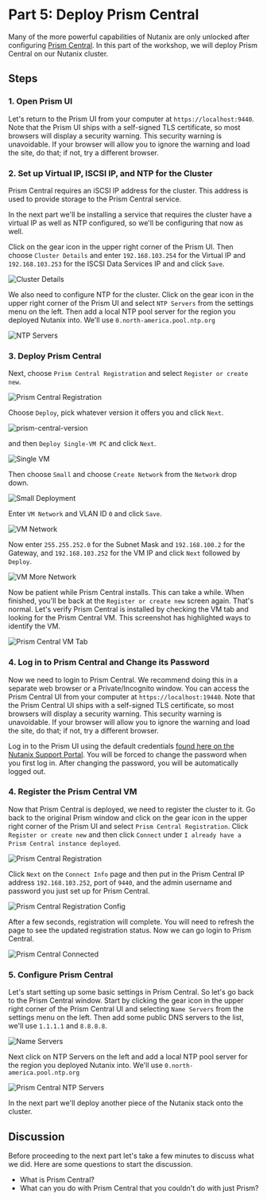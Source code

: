 <!-- See https://squidfunk.github.io/mkdocs-material/reference/ -->

# Part 5: Deploy Prism Central

Many of the more powerful capabilities of Nutanix are only unlocked after configuring [Prism Central](https://portal.nutanix.com/page/documents/details?targetId=Prism-Central-Guide-vpc_2023_4:mul-pc-overview-c.html). In this part of the workshop, we will deploy Prism Central on our Nutanix cluster.

## Steps

### 1. Open Prism UI

Let's return to the Prism UI from your computer at `https://localhost:9440`. Note that the Prism UI ships with a self-signed TLS certificate, so most browsers will display a security warning. This security warning is unavoidable. If your browser will allow you to ignore the warning and load the site, do that; if not, try a different browser.

### 2. Set up Virtual IP, ISCSI IP, and NTP for the Cluster

Prism Central requires an iSCSI IP address for the cluster. This address is used to provide storage to the Prism Central service.

In the next part we'll be installing a service that requires the cluster have a virtual IP as well as NTP configured, so we'll be configuring that now as well.

Click on the gear icon in the upper right corner of the Prism UI. Then choose `Cluster Details` and enter `192.168.103.254` for the Virtual IP and `192.168.103.253` for the ISCSI Data Services IP and and click `Save`.

![Cluster Details](../images/iscsi-ip.png)

We also need to configure NTP for the cluster. Click on the gear icon in the upper right corner of the Prism UI and select `NTP Servers` from the settings menu on the left. Then add a local NTP pool server for the region you deployed Nutanix into. We'll use `0.north-america.pool.ntp.org`

![NTP Servers](../images/ntp-servers.png)

### 3. Deploy Prism Central

Next, choose `Prism Central Registration` and select `Register or create new`.

![Prism Central Registration](../images/prism-central-deploy.png)

Choose `Deploy`, pick whatever version it offers you and click `Next`.

![prism-central-version](../images/prism-central-version.png)

and then `Deploy Single-VM PC` and click `Next`.

![Single VM](../images/single-vm.png)

Then choose `Small` and choose `Create Network` from the `Network` drop down.

![Small Deployment](../images/small-deployment.png)

Enter `VM Network` and VLAN ID `0` and click `Save`.

![VM Network](../images/vm-network.png)

Now enter `255.255.252.0` for the Subnet Mask and `192.168.100.2` for the Gateway, and `192.168.103.252` for the VM IP and click `Next` followed by `Deploy`.

![VM More Network](../images/vm-more-network.png)

Now be patient while Prism Central installs. This can take a while. When finished, you'll be back at the `Register or create new` screen again. That's normal. Let's verify Prism Central is installed by checking the VM tab and looking for the Prism Central VM. This screenshot has highlighted ways to identify the VM.

![Prism Central VM Tab](../images/prism-central-vm-tab.png)

### 4. Log in to Prism Central and Change its Password

Now we need to login to Prism Central. We recommend doing this in a separate web browser or a Private/Incognito window. You can access the Prism Central UI from your computer at `https://localhost:19440`. Note that the Prism Central UI ships with a self-signed TLS certificate, so most browsers will display a security warning. This security warning is unavoidable. If your browser will allow you to ignore the warning and load the site, do that; if not, try a different browser.

Log in to the Prism UI using the default credentials [found here on the Nutanix Support Portal](https://portal.nutanix.com/page/documents/details?targetId=AHV-Admin-Guide-v6_7:app-admin-cvm-access-c.html). You will be forced to change the password when you first log in. After changing the password, you will be automatically logged out.

### 4. Register the Prism Central VM

Now that Prism Central is deployed, we need to register the cluster to it. Go back to the original Prism window and click on the gear icon in the upper right corner of the Prism UI and select `Prism Central Registration`. Click `Register or create new` and then click `Connect` under `I already have a Prism Central instance deployed`.

![Prism Central Registration](../images/prism-central-registration.png)

Click `Next` on the `Connect Info` page and then put in the Prism Central IP address `192.168.103.252`, port of `9440`, and the admin username and password you just set up for Prism Central.

![Prism Central Registration Config](../images/prism-central-registration-config.png)

After a few seconds, registration will complete. You will need to refresh the page to see the updated registration status. Now we can go login to Prism Central.

![Prism Central Connected](../images/prism-central-connected.png)

### 5. Configure Prism Central

Let's start setting up some basic settings in Prism Central. So let's go back to the Prism Central window. Start by clicking the gear icon in the upper right corner of the Prism Central UI and selecting `Name Servers` from the settings menu on the left. Then add some public DNS servers to the list, we'll use `1.1.1.1` and `8.8.8.8`.

![Name Servers](../images/name-servers.png)

Next click on NTP Servers on the left and add a local NTP pool server for the region you deployed Nutanix into. We'll use `0.north-america.pool.ntp.org`

![Prism Central NTP Servers](../images/prism-central-ntp-servers.png)

In the next part we'll deploy another piece of the Nutanix stack onto the cluster.

## Discussion

Before proceeding to the next part let's take a few minutes to discuss what we did. Here are some questions to start the discussion.

- What is Prism Central?
- What can you do with Prism Central that you couldn't do with just Prism?
